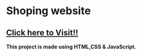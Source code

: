 # Shoping website

## <b> [Click here to Visit!!](https://ajay6217.github.io/memory_matching_game/index.html)


This project is made using HTML,CSS &amp; JavaScript.
